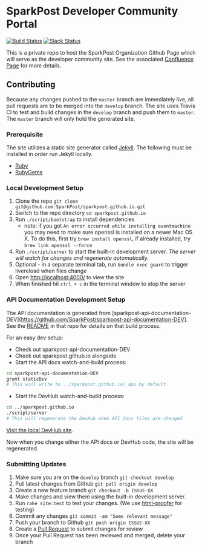# SparkPost Developer Community Portal

[![Build Status](https://travis-ci.org/SparkPost/sparkpost.github.io.svg?branch=develop)](https://travis-ci.org/SparkPost/sparkpost.github.io) [![Slack Status](http://slack.sparkpost.com/badge.svg)](http://slack.sparkpost.com)

This is a private repo to host the SparkPost Organization Github Page which will serve as the developer community site.
See the associated [Confluence Page](https://confluence.int.messagesystems.com/display/ENG/SparkPost+Developer+Hub) for more details.

## Contributing
Because any changes pushed to the `master` branch are immediately live, all pull requests are to be merged into the `develop` branch. 
The site uses Travis CI to test and build changes in the `develop` branch and push them to `master`. The `master` branch will only hold the generated site.

### Prerequisite
The site utilizes a static site generator called [Jekyll](http://jekyllrb.com/).
The following must be installed in order run Jekyll locally.
- [Ruby](http://www.ruby-lang.org/en/downloads/)
- [RubyGems](http://rubygems.org/pages/download)

### Local Development Setup
1. Clone the repo `git clone git@github.com:SparkPost/sparkpost.github.io.git`
2. Switch to the repo directory `cd sparkpost.github.io`
3. Run `./script/bootstrap` to install dependencies  
   - note: if you get `An error occurred while installing eventmachine` you may need to make sure openssl is installed on a newer Mac OS X. To do this, first try `brew install openssl`, if already installed, try `brew link openssl --force`
4. Run `./script/server` to start the built-in development server. *The server will watch for changes and regenerate automatically.*
5. Optional - in a separate terminal tab, run `bundle exec guard` to trigger livereload when files change
6. Open <http://localhost:4000/> to view the site
7. When finished hit `ctrl + c` in the terminal window to stop the server

### API Documentation Development Setup

The API documentation is generated from [sparkpost-api-documentation-DEV](https://github.com/SparkPost/sparkpost-api-documentation-DEV].  See the [README](https://github.com/SparkPost/sparkpost-api-documentation-DEV/blob/master/README.md) in that repo for details on that build process.

For an easy dev setup:

- Check out sparkpost-api-documentation-DEV
- Check out sparkpost.github.io alongside
- Start the API docs watch-and-build process:

```bash
cd sparkpost-api-documentation-DEV
grunt staticDev
# This will write to ../sparkpost.github.io/_api by default
```

- Start the DevHub watch-and-build process:

```bash
cd ../sparkpost.github.io
./script/server
# This will regenerate the DevHub when API docs files are changed
```

[Visit the local DevHub site](http://localhost:4000/).

Now when you change either the API docs or DevHub code, the site will be regenerated.

### Submitting Updates
1. Make sure you are on the `develop` branch `git checkout develop`
2. Pull latest changes from Github `git pull origin develop`
3. Create a new feature branch `git checkout -b ISSUE-XX`
4. Make changes and view them using the built-in development server.
5. Run `rake site:test` to test your changes. (We use [html-proofer](https://github.com/gjtorikian/html-proofer) for testing)
6. Commit any changes `git commit -am "Some relevant message"`
7. Push your branch to Github `git push origin ISSUE-XX`
8. Create a [Pull Request](https://github.com/SparkPost/sparkpost.github.io/pulls) to submit changes for review
9. Once your Pull Request has been reviewed and merged, delete your branch
